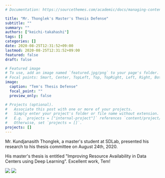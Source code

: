 ```yaml
---
# Documentation: https://sourcethemes.com/academic/docs/managing-content/

title: "Mr. Thonglek's Master's Thesis Defense"
subtitle: ""
summary: ""
authors: ["keichi-takahashi"]
tags: []
categories: []
date: 2020-08-25T12:31:52+09:00
lastmod: 2020-08-25T12:31:52+09:00
featured: false
draft: false

# Featured image
# To use, add an image named `featured.jpg/png` to your page's folder.
# Focal points: Smart, Center, TopLeft, Top, TopRight, Left, Right, BottomLeft, Bottom, BottomRight.
image:
  caption: "Tem's Thesis Defense"
  focal_point: ""
  preview_only: false

# Projects (optional).
#   Associate this post with one or more of your projects.
#   Simply enter your project's folder or file name without extension.
#   E.g. `projects = ["internal-project"]` references `content/project/deep-learning/index.md`.
#   Otherwise, set `projects = []`.
projects: []
---
```


Mr. Kundjanasith Thonglek, a master's student at SDLab, presented his research
to his thesis committee on August 24th, 2020.

<!--more-->

His master's thesis is entitled "Improving
Resource Availability in Data Centers using Deep Learning". Excellent work,
Tem!

![](tem_thesis_defense1.jpg)
![](tem_thesis_defense2.jpg)
